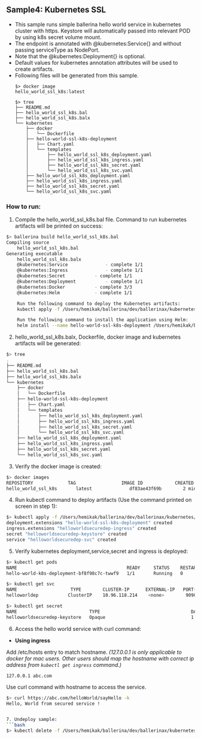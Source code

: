 ## Sample4: Kubernetes SSL

- This sample runs simple ballerina hello world service in kubernetes cluster with https. Keystore will 
  automatically passed into relevant POD by using k8s secret volume mount.
- The endpoint is annotated with @kubernetes:Service{} and without passing serviceType as NodePort. 
- Note that the @kubernetes:Deployment{} is optional.
- Default values for kubernetes annotation attributes will be used to create artifacts.
- Following files will be generated from this sample.
    ``` 
    $> docker image
    hello_world_ssl_k8s:latest
    
    $> tree
    ├── README.md
    ├── hello_world_ssl_k8s.bal
    ├── hello_world_ssl_k8s.balx
    └── kubernetes
        ├── docker
        │   └── Dockerfile
        ├── hello-world-ssl-k8s-deployment
        │   ├── Chart.yaml
        │   └── templates
        │       ├── hello_world_ssl_k8s_deployment.yaml
        │       ├── hello_world_ssl_k8s_ingress.yaml
        │       ├── hello_world_ssl_k8s_secret.yaml
        │       └── hello_world_ssl_k8s_svc.yaml
        ├── hello_world_ssl_k8s_deployment.yaml
        ├── hello_world_ssl_k8s_ingress.yaml
        ├── hello_world_ssl_k8s_secret.yaml
        └── hello_world_ssl_k8s_svc.yaml
    ```
### How to run:

1. Compile the  hello_world_ssl_k8s.bal file. Command to run kubernetes artifacts will be printed on success:
```bash
$> ballerina build hello_world_ssl_k8s.bal
Compiling source
    hello_world_ssl_k8s.bal
Generating executable
    hello_world_ssl_k8s.balx
	@kubernetes:Service 			 - complete 1/1
	@kubernetes:Ingress 			 - complete 1/1
	@kubernetes:Secret 			 - complete 1/1
	@kubernetes:Deployment 			 - complete 1/1
	@kubernetes:Docker 			 - complete 3/3
	@kubernetes:Helm 			 - complete 1/1

	Run the following command to deploy the Kubernetes artifacts:
	kubectl apply -f /Users/hemikak/ballerina/dev/ballerinax/kubernetes/samples/sample4/kubernetes/

	Run the following command to install the application using Helm:
	helm install --name hello-world-ssl-k8s-deployment /Users/hemikak/ballerina/dev/ballerinax/kubernetes/samples/sample4/kubernetes/hello-world-ssl-k8s-deployment
```

2. hello_world_ssl_k8s.balx, Dockerfile, docker image and kubernetes artifacts will be generated: 
```bash
$> tree
.
├── README.md
├── hello_world_ssl_k8s.bal
├── hello_world_ssl_k8s.balx
└── kubernetes
    ├── docker
    │   └── Dockerfile
    ├── hello-world-ssl-k8s-deployment
    │   ├── Chart.yaml
    │   └── templates
    │       ├── hello_world_ssl_k8s_deployment.yaml
    │       ├── hello_world_ssl_k8s_ingress.yaml
    │       ├── hello_world_ssl_k8s_secret.yaml
    │       └── hello_world_ssl_k8s_svc.yaml
    ├── hello_world_ssl_k8s_deployment.yaml
    ├── hello_world_ssl_k8s_ingress.yaml
    ├── hello_world_ssl_k8s_secret.yaml
    └── hello_world_ssl_k8s_svc.yaml
```

3. Verify the docker image is created:
```bash
$> docker images
REPOSITORY             TAG                 IMAGE ID            CREATED             SIZE
hello_world_ssl_k8s       latest              df83ae43f69b        2 minutes ago        103MB

```

4. Run kubectl command to deploy artifacts (Use the command printed on screen in step 1):
```bash
$> kubectl apply -f /Users/hemikak/ballerina/dev/ballerinax/kubernetes/samples/sample4/kubernetes/
deployment.extensions "hello-world-ssl-k8s-deployment" created
ingress.extensions "helloworldsecuredep-ingress" created
secret "helloworldsecuredep-keystore" created
service "helloworldsecuredep-svc" created
```

5. Verify kubernetes deployment,service,secret and ingress is deployed:
```bash
$> kubectl get pods
NAME                                         READY     STATUS    RESTARTS   AGE
hello-world-k8s-deployment-bf8f98c7c-twwf9   1/1       Running   0          0s

$> kubectl get svc
NAME                    TYPE        CLUSTER-IP      EXTERNAL-IP   PORT(S)          AGE
helloworldep           ClusterIP    10.96.118.214    <none>        9090/TCP         1m

$> kubectl get secret
NAME                           TYPE                                  DATA      AGE
helloworldsecuredep-keystore   Opaque                                1         21m
```

6. Access the hello world service with curl command:

- **Using ingress**

Add /etc/hosts entry to match hostname.
_(127.0.0.1 is only applicable to docker for mac users. Other users should map the hostname with correct ip address 
from `kubectl get ingress` command.)_
 ```
 127.0.0.1 abc.com
 ```
Use curl command with hostname to access the service.
```bash
$> curl https://abc.com/helloWorld/sayHello -k
Hello, World from secured service !


7. Undeploy sample:
```bash
$> kubectl delete -f /Users/hemikak/ballerina/dev/ballerinax/kubernetes/samples/sample4/kubernetes/


```
